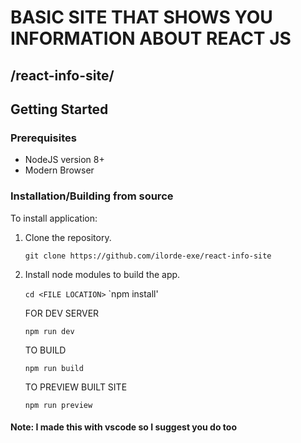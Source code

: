 # BASIC SITE THAT SHOWS YOU INFORMATION ABOUT REACT JS

## /react-info-site/

## Getting Started

### Prerequisites

- NodeJS version 8+
- Modern Browser

### Installation/Building from source

To install application:

1. Clone the repository.

   `git clone https://github.com/ilorde-exe/react-info-site`

2. Install node modules to build the app.
  
   `cd <FILE LOCATION>`
   `npm install'
   
   FOR DEV SERVER
   
   `npm run dev`
   
   TO BUILD 
   
   `npm run build`
   
   TO PREVIEW BUILT SITE
   
   `npm run preview`


#### Note: I made this with vscode so I suggest you do too
